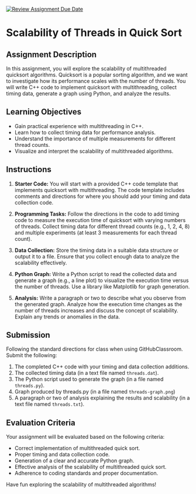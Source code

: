 [![Review Assignment Due Date](https://classroom.github.com/assets/deadline-readme-button-24ddc0f5d75046c5622901739e7c5dd533143b0c8e959d652212380cedb1ea36.svg)](https://classroom.github.com/a/2cRS5gR4)
# Scalability of Threads in Quick Sort

## Assignment Description

In this assignment, you will explore the scalability of multithreaded quicksort algorithms. Quicksort is a popular sorting algorithm, and we want to investigate how its performance scales with the number of threads. You will write C++ code to implement quicksort with multithreading, collect timing data, generate a graph using Python, and analyze the results.

## Learning Objectives

- Gain practical experience with multithreading in C++.
- Learn how to collect timing data for performance analysis.
- Understand the importance of multiple measurements for different thread counts.
- Visualize and interpret the scalability of multithreaded algorithms.

## Instructions

1. **Starter Code:** You will start with a provided C++ code template that implements quicksort with multithreading. The code template includes comments and directions for where you should add your timing and data collection code.

2. **Programming Tasks:** Follow the directions in the code to add timing code to measure the execution time of quicksort with varying numbers of threads. Collect timing data for different thread counts (e.g., 1, 2, 4, 8) and multiple experiments (at least 3 measurements for each thread count).

3. **Data Collection:** Store the timing data in a suitable data structure or output it to a file. Ensure that you collect enough data to analyze the scalability effectively.

4. **Python Graph:** Write a Python script to read the collected data and generate a graph (e.g., a line plot) to visualize the execution time versus the number of threads. Use a library like Matplotlib for graph generation.

5. **Analysis:** Write a paragraph or two to describe what you observe from the generated graph. Analyze how the execution time changes as the number of threads increases and discuss the concept of scalability. Explain any trends or anomalies in the data.

## Submission

Following the standard directions for class when using GitHubClassroom. Submit the following:

1. The completed C++ code with your timing and data collection additions.
2. The collected timing data (in a text file named `threads.dat`).
3. The Python script used to generate the graph (in a file named `threads.py`).
4. Graph produced by threads.py (in a file named `threads-graph.png`)
5. A paragraph or two of analysis explaining the results and scalability (in a text file named `threads.txt`).

## Evaluation Criteria

Your assignment will be evaluated based on the following criteria:

- Correct implementation of multithreaded quick sort.
- Proper timing and data collection code.
- Generation of a clear and accurate Python graph.
- Effective analysis of the scalability of multithreaded quick sort.
- Adherence to coding standards and proper documentation.

Have fun exploring the scalability of multithreaded algorithms!